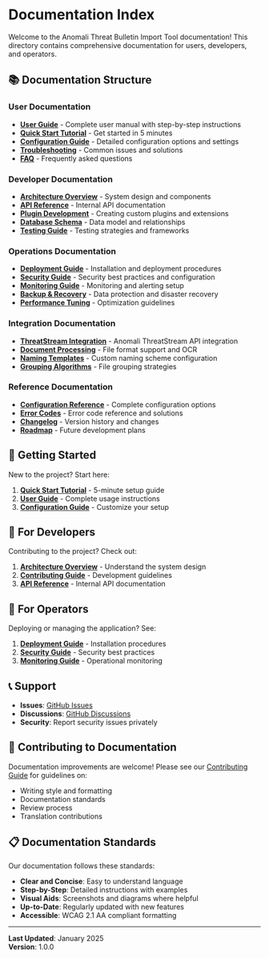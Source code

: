 # Documentation Index

Welcome to the Anomali Threat Bulletin Import Tool documentation! This directory contains comprehensive documentation for users, developers, and operators.

## 📚 Documentation Structure

### User Documentation
- **[User Guide](user-guide.md)** - Complete user manual with step-by-step instructions
- **[Quick Start Tutorial](quick-start.md)** - Get started in 5 minutes
- **[Configuration Guide](configuration.md)** - Detailed configuration options and settings
- **[Troubleshooting](troubleshooting.md)** - Common issues and solutions
- **[FAQ](faq.md)** - Frequently asked questions

### Developer Documentation
- **[Architecture Overview](architecture.md)** - System design and components
- **[API Reference](api-reference.md)** - Internal API documentation
- **[Plugin Development](plugin-development.md)** - Creating custom plugins and extensions
- **[Database Schema](database-schema.md)** - Data model and relationships
- **[Testing Guide](testing-guide.md)** - Testing strategies and frameworks

### Operations Documentation
- **[Deployment Guide](deployment.md)** - Installation and deployment procedures
- **[Security Guide](security.md)** - Security best practices and configuration
- **[Monitoring Guide](monitoring.md)** - Monitoring and alerting setup
- **[Backup & Recovery](backup-recovery.md)** - Data protection and disaster recovery
- **[Performance Tuning](performance-tuning.md)** - Optimization guidelines

### Integration Documentation
- **[ThreatStream Integration](threatstream-integration.md)** - Anomali ThreatStream API integration
- **[Document Processing](document-processing.md)** - File format support and OCR
- **[Naming Templates](naming-templates.md)** - Custom naming scheme configuration
- **[Grouping Algorithms](grouping-algorithms.md)** - File grouping strategies

### Reference Documentation
- **[Configuration Reference](config-reference.md)** - Complete configuration options
- **[Error Codes](error-codes.md)** - Error code reference and solutions
- **[Changelog](../CHANGELOG.md)** - Version history and changes
- **[Roadmap](roadmap.md)** - Future development plans

## 🚀 Getting Started

New to the project? Start here:

1. **[Quick Start Tutorial](quick-start.md)** - 5-minute setup guide
2. **[User Guide](user-guide.md)** - Complete usage instructions
3. **[Configuration Guide](configuration.md)** - Customize your setup

## 👥 For Developers

Contributing to the project? Check out:

1. **[Architecture Overview](architecture.md)** - Understand the system design
2. **[Contributing Guide](../CONTRIBUTING.md)** - Development guidelines
3. **[API Reference](api-reference.md)** - Internal API documentation

## 🔧 For Operators

Deploying or managing the application? See:

1. **[Deployment Guide](deployment.md)** - Installation procedures
2. **[Security Guide](security.md)** - Security best practices
3. **[Monitoring Guide](monitoring.md)** - Operational monitoring

## 📞 Support

- **Issues**: [GitHub Issues](../../issues)
- **Discussions**: [GitHub Discussions](../../discussions)
- **Security**: Report security issues privately

## 📝 Contributing to Documentation

Documentation improvements are welcome! Please see our [Contributing Guide](../CONTRIBUTING.md) for guidelines on:

- Writing style and formatting
- Documentation standards
- Review process
- Translation contributions

## 📋 Documentation Standards

Our documentation follows these standards:

- **Clear and Concise**: Easy to understand language
- **Step-by-Step**: Detailed instructions with examples
- **Visual Aids**: Screenshots and diagrams where helpful
- **Up-to-Date**: Regularly updated with new features
- **Accessible**: WCAG 2.1 AA compliant formatting

---

**Last Updated**: January 2025  
**Version**: 1.0.0 